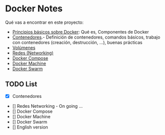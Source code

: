 # Docker Notes

Qué vas a encontrar en este proyecto:

* [Principios básicos sobre Docker](contents/basics.md): Qué es, Componentes de Docker
* [Contenedores](contents/containers.md).-  Definición de contenedores, comandos básicos, trabajo con contenedores (creación, destrucción, ...), buenas prácticas
* [Volúmenes](contents/volumes.md)
* [Redes (Networking)](contents/networking.md)
* [Docker Compose](contents/docker-compose.md)
* [Docker Machine](contents/docker-machine.md)
* [Docker Swarm](contents/docker-swarm.md)

## TODO List

- [x] Contenedores
- [] Redes Networking - On going ...
- [] Docker Compose
- [] Docker Machine
- [] Docker Swarm
- [] English version